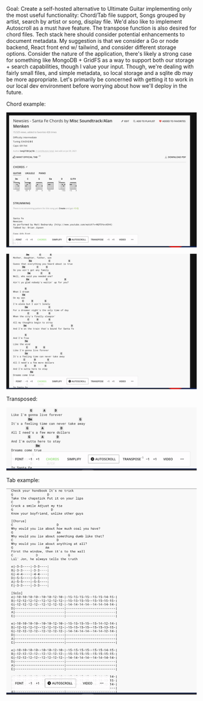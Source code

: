Goal: Create a self-hosted alternative to Ultimate Guitar implementing only the most useful functionality: Chord/Tab file support, Songs grouped by artist, search by artist or song, display file. We'd also like to implement Autoscroll as a must have feature. The transpose function is also desired for chord files. Tech stack here should consider potential enhancements to document metadata. My suggestion is that we consider a Go or node backend, React front end w/ tailwind, and consider different storage options. Consider the nature of the application, there's likely a strong case for something like MongoDB + GridFS as a way to support both our storage + search capabilities, though I value your input. Though, we're dealing with fairly small files, and simple metadata, so local storage and a sqlite db may be more appropriate. Let's primarily be concerned with getting it to work in our local dev environment before worrying about how we'll deploy in the future.


Chord example:

![7158d81b89b73ecd9fceb67168edb95b.png](/concept/7158d81b89b73ecd9fceb67168edb95b.png)

![ad78a213ab752fa911fa6fcf241392d3.png](/concept/ad78a213ab752fa911fa6fcf241392d3.png)

Transposed:

![42d36946fed2d38b59d4c648b1952398.png](/concept/42d36946fed2d38b59d4c648b1952398.png)

Tab example:

![3c4d0a429b7d378ae38a18d8e7dab1ba.png](/concept/3c4d0a429b7d378ae38a18d8e7dab1ba.png)